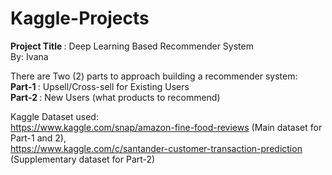 # Kaggle-Projects

<b> Project Title </b>: Deep Learning Based Recommender System <br>
By: Ivana <br>

There are Two (2) parts to approach building a recommender system: <br>
<b> Part-1 </b>: Upsell/Cross-sell for Existing Users <br>
<b> Part-2 </b>: New Users (what products to recommend) <br>

Kaggle Dataset used: <br>
https://www.kaggle.com/snap/amazon-fine-food-reviews (Main dataset for Part-1 and 2), <br>
https://www.kaggle.com/c/santander-customer-transaction-prediction (Supplementary dataset for Part-2) <br>
 
